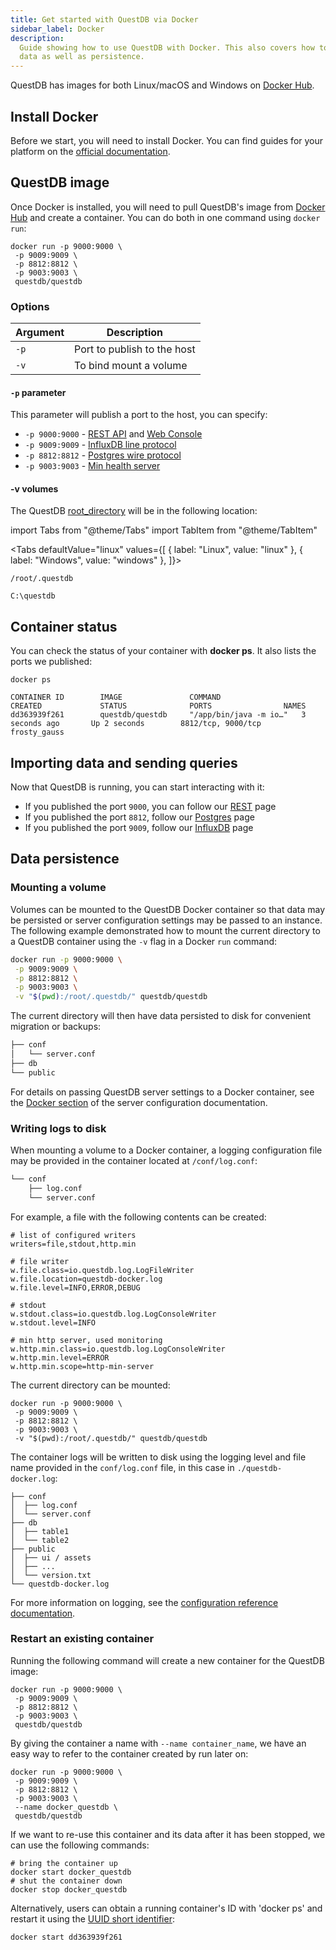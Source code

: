 ```yaml
---
title: Get started with QuestDB via Docker
sidebar_label: Docker
description:
  Guide showing how to use QuestDB with Docker. This also covers how to import
  data as well as persistence.
---
```


QuestDB has images for both Linux/macOS and Windows on
[Docker Hub]({@dockerUrl@}).

## Install Docker

Before we start, you will need to install Docker. You can find guides for your
platform on the [official documentation](https://docs.docker.com/get-docker/).

## QuestDB image

Once Docker is installed, you will need to pull QuestDB's image from
[Docker Hub]({@dockerUrl@}) and create a container. You can do both in one
command using `docker run`:

```shell
docker run -p 9000:9000 \
 -p 9009:9009 \
 -p 8812:8812 \
 -p 9003:9003 \
 questdb/questdb
```

### Options

| Argument | Description                 |
| -------- | --------------------------- |
| `-p`     | Port to publish to the host |
| `-v`     | To bind mount a volume      |

#### `-p` parameter

This parameter will publish a port to the host, you can specify:

- `-p 9000:9000` - [REST API](/docs/reference/api/rest/) and
  [Web Console](/docs/reference/web-console/)
- `-p 9009:9009` - [InfluxDB line protocol](/docs/reference/api/influxdb-line-protocol/)
- `-p 8812:8812` - [Postgres wire protocol](/docs/reference/api/postgres/)
- `-p 9003:9003` -
  [Min health server](/docs/reference/configuration/#minimal-http-server)

#### -v volumes

The QuestDB [root_directory](/docs/concept/root-directory-structure/) will be in
the following location:

<!-- prettier-ignore-start -->

import Tabs from "@theme/Tabs"
import TabItem from "@theme/TabItem"

<Tabs defaultValue="linux" values={[
  { label: "Linux", value: "linux" },
  { label: "Windows", value: "windows" },
]}>

<!-- prettier-ignore-end -->

<TabItem value="linux">

```shell
/root/.questdb
```

</TabItem>

<TabItem value="windows">

```shell
C:\questdb
```

</TabItem>

</Tabs>

## Container status

You can check the status of your container with **docker ps**. It also lists the
ports we published:

```shell
docker ps
```

```shell title="Result"
CONTAINER ID        IMAGE               COMMAND                  CREATED             STATUS              PORTS                NAMES
dd363939f261        questdb/questdb     "/app/bin/java -m io…"   3 seconds ago       Up 2 seconds        8812/tcp, 9000/tcp   frosty_gauss
```

## Importing data and sending queries

Now that QuestDB is running, you can start interacting with it:

- If you published the port `9000`, you can follow our
  [REST](/docs/reference/api/rest/) page
- If you published the port `8812`, follow our
  [Postgres](/docs/reference/api/postgres/) page
- If you published the port `9009`, follow our
  [InfluxDB](/docs/reference/api/influxdb-line-protocol/) page

## Data persistence

### Mounting a volume

Volumes can be mounted to the QuestDB Docker container so that data may be
persisted or server configuration settings may be passed to an instance. The
following example demonstrated how to mount the current directory to a QuestDB
container using the `-v` flag in a Docker `run` command:

```bash
docker run -p 9000:9000 \
 -p 9009:9009 \
 -p 8812:8812 \
 -p 9003:9003 \
 -v "$(pwd):/root/.questdb/" questdb/questdb
```

The current directory will then have data persisted to disk for convenient
migration or backups:

```bash title="Current directory contents"
├── conf
│   └── server.conf
├── db
└── public
```

For details on passing QuestDB server settings to a Docker container, see the
[Docker section](/docs/reference/configuration/#docker) of the server
configuration documentation.

### Writing logs to disk

When mounting a volume to a Docker container, a logging configuration file may
be provided in the container located at `/conf/log.conf`:

```bash title="Current directory contents"
└── conf
    ├── log.conf
    └── server.conf
```

For example, a file with the following contents can be created:

```shell title="./conf/log.conf"
# list of configured writers
writers=file,stdout,http.min

# file writer
w.file.class=io.questdb.log.LogFileWriter
w.file.location=questdb-docker.log
w.file.level=INFO,ERROR,DEBUG

# stdout
w.stdout.class=io.questdb.log.LogConsoleWriter
w.stdout.level=INFO

# min http server, used monitoring
w.http.min.class=io.questdb.log.LogConsoleWriter
w.http.min.level=ERROR
w.http.min.scope=http-min-server
```

The current directory can be mounted:

```shell title="Mounting the current directory to a QuestDB container"
docker run -p 9000:9000 \
 -p 9009:9009 \
 -p 8812:8812 \
 -p 9003:9003 \
 -v "$(pwd):/root/.questdb/" questdb/questdb
```

The container logs will be written to disk using the logging level and file name
provided in the `conf/log.conf` file, in this case in `./questdb-docker.log`:

```shell title="Current directory tree"
├── conf
│  ├── log.conf
│  └── server.conf
├── db
│  ├── table1
│  └── table2
├── public
│  ├── ui / assets
│  ├── ...
│  └── version.txt
└── questdb-docker.log
```

For more information on logging, see the
[configuration reference documentation](/docs/reference/configuration/#logging).

### Restart an existing container

Running the following command will create a new container for the QuestDB image:

```shell
docker run -p 9000:9000 \
 -p 9009:9009 \
 -p 8812:8812 \
 -p 9003:9003 \
 questdb/questdb
```

By giving the container a name with `--name container_name`, we have an easy way
to refer to the container created by run later on:

```shell
docker run -p 9000:9000 \
 -p 9009:9009 \
 -p 8812:8812 \
 -p 9003:9003 \
 --name docker_questdb \
 questdb/questdb
```

If we want to re-use this container and its data after it has been stopped, we
can use the following commands:

```shell
# bring the container up
docker start docker_questdb
# shut the container down
docker stop docker_questdb
```

Alternatively, users can obtain a running container's ID with 'docker ps' and
restart it using the
[UUID short identifier](https://docs.docker.com/engine/reference/run/#name---name):

```shell title="Starting a container by ID"
docker start dd363939f261
```
